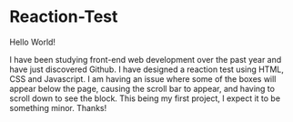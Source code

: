 # Reaction-Test

Hello World!

I have been studying front-end web development over the past year and have just discovered Github. I have designed a reaction test using HTML, CSS and Javascript. I am having an issue where some of the boxes will appear below the page, causing the scroll bar to appear, and having to scroll down to see the block. This being my first project, I expect it to be something minor. Thanks!
